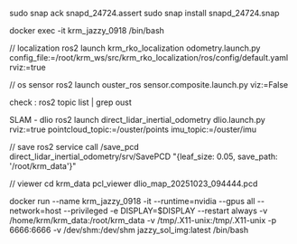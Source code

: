 sudo snap ack snapd_24724.assert
sudo snap install snapd_24724.snap

docker exec -it krm_jazzy_0918 /bin/bash

// localization
ros2 launch krm_rko_localization odometry.launch.py \
    config_file:=/root/krm_ws/src/krm_rko_localization/ros/config/default.yaml \
    rviz:=true

// os sensor 
ros2 launch ouster_ros sensor.composite.launch.py viz:=False

check : ros2 topic list | grep oust

SLAM - dlio
ros2 launch direct_lidar_inertial_odometry dlio.launch.py rviz:=true pointcloud_topic:=/ouster/points imu_topic:=/ouster/imu

// save
ros2 service call /save_pcd direct_lidar_inertial_odometry/srv/SavePCD "{leaf_size: 0.05, save_path: '/root/krm_data'}"

// viewer cd krm_data
pcl_viewer dlio_map_20251023_094444.pcd 



docker run --name krm_jazzy_0918 -it --runtime=nvidia --gpus all --network=host --privileged -e DISPLAY=$DISPLAY --restart always -v /home/krm/krm_data:/root/krm_data -v /tmp/.X11-unix:/tmp/.X11-unix -p 6666:6666 -v /dev/shm:/dev/shm jazzy_sol_img:latest /bin/bash
